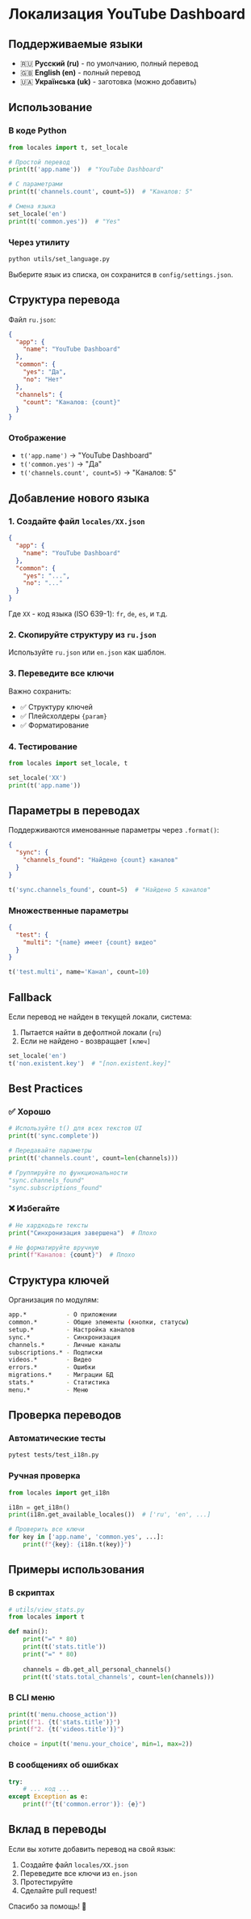 # Локализация YouTube Dashboard

## Поддерживаемые языки

- 🇷🇺 **Русский (ru)** - по умолчанию, полный перевод
- 🇬🇧 **English (en)** - полный перевод
- 🇺🇦 **Українська (uk)** - заготовка (можно добавить)

## Использование

### В коде Python

```python
from locales import t, set_locale

# Простой перевод
print(t('app.name'))  # "YouTube Dashboard"

# С параметрами
print(t('channels.count', count=5))  # "Каналов: 5"

# Смена языка
set_locale('en')
print(t('common.yes'))  # "Yes"
```

### Через утилиту

```bash
python utils/set_language.py
```

Выберите язык из списка, он сохранится в `config/settings.json`.

## Структура перевода

Файл `ru.json`:

```json
{
  "app": {
    "name": "YouTube Dashboard"
  },
  "common": {
    "yes": "Да",
    "no": "Нет"
  },
  "channels": {
    "count": "Каналов: {count}"
  }
}
```

### Отображение

- `t('app.name')` → "YouTube Dashboard"
- `t('common.yes')` → "Да"
- `t('channels.count', count=5)` → "Каналов: 5"

## Добавление нового языка

### 1. Создайте файл `locales/XX.json`

```json
{
  "app": {
    "name": "YouTube Dashboard"
  },
  "common": {
    "yes": "...",
    "no": "..."
  }
}
```

Где `XX` - код языка (ISO 639-1): `fr`, `de`, `es`, и т.д.

### 2. Скопируйте структуру из `ru.json`

Используйте `ru.json` или `en.json` как шаблон.

### 3. Переведите все ключи

Важно сохранить:

- ✅ Структуру ключей
- ✅ Плейсхолдеры `{param}`
- ✅ Форматирование

### 4. Тестирование

```python
from locales import set_locale, t

set_locale('XX')
print(t('app.name'))
```

## Параметры в переводах

Поддерживаются именованные параметры через `.format()`:

```json
{
  "sync": {
    "channels_found": "Найдено {count} каналов"
  }
}
```

```python
t('sync.channels_found', count=5)  # "Найдено 5 каналов"
```

### Множественные параметры

```json
{
  "test": {
    "multi": "{name} имеет {count} видео"
  }
}
```

```python
t('test.multi', name='Канал', count=10)
```

## Fallback

Если перевод не найден в текущей локали, система:

1. Пытается найти в дефолтной локали (`ru`)
2. Если не найдено - возвращает `[ключ]`

```python
set_locale('en')
t('non.existent.key')  # "[non.existent.key]"
```

## Best Practices

### ✅ Хорошо

```python
# Используйте t() для всех текстов UI
print(t('sync.complete'))

# Передавайте параметры
print(t('channels.count', count=len(channels)))

# Группируйте по функциональности
"sync.channels_found"
"sync.subscriptions_found"
```

### ❌ Избегайте

```python
# Не хардкодьте тексты
print("Синхронизация завершена")  # Плохо

# Не форматируйте вручную
print(f"Каналов: {count}")  # Плохо
```

## Структура ключей

Организация по модулям:

```sh
app.*           - О приложении
common.*        - Общие элементы (кнопки, статусы)
setup.*         - Настройка каналов
sync.*          - Синхронизация
channels.*      - Личные каналы
subscriptions.* - Подписки
videos.*        - Видео
errors.*        - Ошибки
migrations.*    - Миграции БД
stats.*         - Статистика
menu.*          - Меню
```

## Проверка переводов

### Автоматические тесты

```bash
pytest tests/test_i18n.py
```

### Ручная проверка

```python
from locales import get_i18n

i18n = get_i18n()
print(i18n.get_available_locales())  # ['ru', 'en', ...]

# Проверить все ключи
for key in ['app.name', 'common.yes', ...]:
    print(f"{key}: {i18n.t(key)}")
```

## Примеры использования

### В скриптах

```python
# utils/view_stats.py
from locales import t

def main():
    print("=" * 80)
    print(t('stats.title'))
    print("=" * 80)
    
    channels = db.get_all_personal_channels()
    print(t('stats.total_channels', count=len(channels)))
```

### В CLI меню

```python
print(t('menu.choose_action'))
print(f"1. {t('stats.title')}")
print(f"2. {t('videos.title')}")

choice = input(t('menu.your_choice', min=1, max=2))
```

### В сообщениях об ошибках

```python
try:
    # ... код ...
except Exception as e:
    print(f"{t('common.error')}: {e}")
```

## Вклад в переводы

Если вы хотите добавить перевод на свой язык:

1. Создайте файл `locales/XX.json`
2. Переведите все ключи из `en.json`
3. Протестируйте
4. Сделайте pull request!

Спасибо за помощь! 🙏
